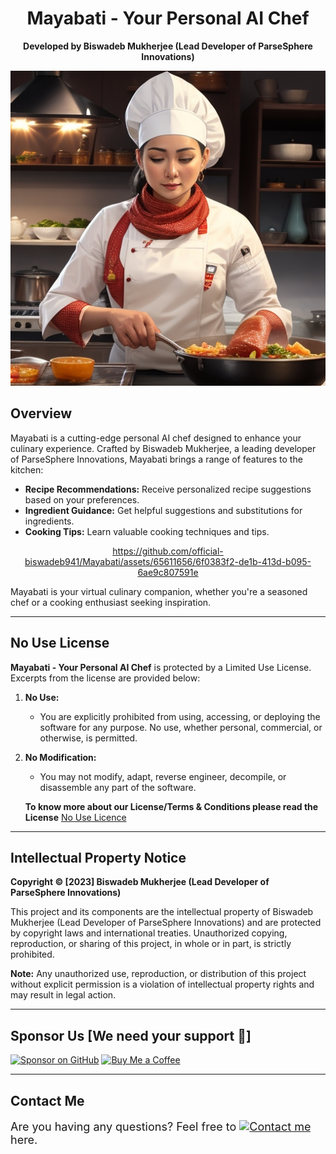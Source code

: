 <div align="center">

# Mayabati - Your Personal AI Chef
**Developed by Biswadeb Mukherjee (Lead Developer of ParseSphere Innovations)**

<img src="static/Image/Bot.jpg" alt="Mayabati Logo" >

</div>

## Overview

Mayabati is a cutting-edge personal AI chef designed to enhance your culinary experience. Crafted by Biswadeb Mukherjee, a leading developer of ParseSphere Innovations, Mayabati brings a range of features to the kitchen:

- **Recipe Recommendations:** Receive personalized recipe suggestions based on your preferences.
- **Ingredient Guidance:** Get helpful suggestions and substitutions for ingredients.
- **Cooking Tips:** Learn valuable cooking techniques and tips.


<div align="center">

https://github.com/official-biswadeb941/Mayabati/assets/65611656/6f0383f2-de1b-413d-b095-6ae9c807591e

</div>

Mayabati is your virtual culinary companion, whether you're a seasoned chef or a cooking enthusiast seeking inspiration.

***

## No Use License

**Mayabati - Your Personal AI Chef** is protected by a Limited Use License. Excerpts from the license are provided below:

1. **No Use:**
   - You are explicitly prohibited from using, accessing, or deploying the software for any purpose. No use, whether personal, commercial, or otherwise, is permitted.

2. **No Modification:**
   - You may not modify, adapt, reverse engineer, decompile, or disassemble any part of the software.

   **To know more about our License/Terms & Conditions please read the License** [No Use Licence](Licence.md)

  ***

## Intellectual Property Notice

**Copyright © [2023] Biswadeb Mukherjee (Lead Developer of ParseSphere Innovations)**

This project and its components are the intellectual property of Biswadeb Mukherjee (Lead Developer of ParseSphere Innovations) and are protected by copyright laws and international treaties. Unauthorized copying, reproduction, or sharing of this project, in whole or in part, is strictly prohibited.

**Note:** Any unauthorized use, reproduction, or distribution of this project without explicit permission is a violation of intellectual property rights and may result in legal action.

   *** 

## Sponsor Us [We need your support 🙏]

[![Sponsor on GitHub](https://img.shields.io/github/sponsors/official-biswadeb941?style=social)](https://github.com/sponsors/official-biswadeb941)
[![Buy Me a Coffee](https://img.shields.io/badge/Buy%20Me%20a%20Coffee-Donate-blue.svg)](https://www.buymeacoffee.com/B.M.O.941)


   ***

## Contact Me

<p style="font-size:18px;">Are you having any questions? Feel free to <a href="mailto:biswadebmukherjee941@gmail.com"><img alt="Contact me" src="https://img.shields.io/badge/Contact%20me-%23f26434.svg?&style=for-the-badge&logo=gmail&logoColor=white" /></a> here.</p>


